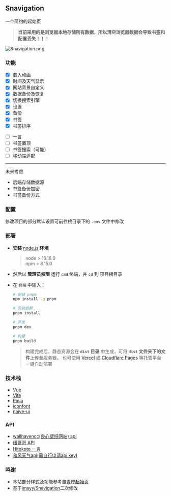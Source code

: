 <p>
<strong><h2>Snavigation</h2></strong>
一个简约的起始页
</p>

> **当前采用的是浏览器本地存储所有数据，所以清空浏览器数据会导致书签和配置丢失！！！**

![Snavigation.png](https://s2.loli.net/2022/07/15/FE6U2BJCynHDep8.jpg)

### 功能

- [x] 载入动画
- [x] 时间及天气显示
- [x] 网站背景自定义
- [x] 数据备份及恢复
- [x] 切换搜索引擎
- [x] 设置
- [x] 备份
- [x] 书签
- [x] 书签排序

* [ ] 一言
* [ ] 书签置顶
* [ ] 书签搜索（可能）
* [ ] 移动端适配

---
未来考虑

- 后端存储数据源
- 书签备份加密
- 书签备份方式

### 配置

修改项目的部分默认设置可前往根目录下的 `.env` 文件中修改

### 部署

- **安装** [node.js](https://nodejs.org/zh-cn/) **环境**

  > node > 16.16.0  
  > npm > 8.15.0

- 然后以 **管理员权限** 运行 `cmd` 终端，并 `cd` 到 项目根目录
- 在 `终端` 中输入：

  ```bash
  # 安装 pnpm
  npm install -g pnpm

  # 安装依赖
  pnpm install

  # 开发
  pnpm dev

  # 构建
  pnpm build
  ```

  > 构建完成后，静态资源会在 **`dist` 目录** 中生成，可将 **`dist` 文件夹下的文件**上传至服务器，
  > 也可使用 [Vercel](https://vercel.com/) 或 [Cloudflare Pages](https://pages.cloudflare.com/) 等托管平台一键自动部署

### 技术栈

- [Vue](https://cn.vuejs.org/)
- [Vite](https://vitejs.cn/vite3-cn/)
- [Pinia](https://pinia.vuejs.org/zh/)
- [iconfont](https://www.iconfont.cn/)
- [naive-ui](https://www.naiveui.com/zh-CN/os-theme)

### API

- [wallhavencc(良心壁纸网站) api](https://wallhaven.cc/)
- [缙哥哥 API](https://www.dujin.org/3618.html)
- [Hitokoto 一言](https://hitokoto.cn/)
- [和风天气api(需自行申请api key)](https://dev.qweather.com/docs/api/)

### 鸣谢

- 本站部分样式及功能参考自[青柠起始页](https://limestart.cn/)
- 基于[imsyy/Snavigation](https://github.com/imsyy/Snavigation)二次修改

